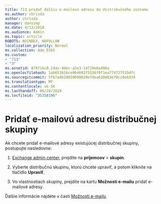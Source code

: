 ```yaml
---
title: 713 pridať ďalšiu e-mailovú adresu do distribučného zoznamu
ms.author: chrisda
author: chrisda
manager: dansimp
ms.date: 4/13/2018
ms.audience: Admin
ms.topic: article
ROBOTS: NOINDEX, NOFOLLOW
localization_priority: Normal
ms.collection: Adm_O365
ms.custom:
- "713"
- "3"
ms.assetid: 870f16c0-24ac-4dec-a3e3-14719e6a496a
ms.openlocfilehash: 1ab653b16ce964692f5536f0f1ea774727535dfc
ms.sourcegitcommit: 5fb7a4b28859690020efdea630d03e70cc0e6334
ms.translationtype: MT
ms.contentlocale: sk-SK
ms.lasthandoff: 06/28/2019
ms.locfileid: "35358196"
---
```

# <a name="add-an-email-address-for-a-distribution-group"></a>Pridať e-mailovú adresu distribučnej skupiny

Ak chcete pridať e-mailové adresy existujúcej distribučnej skupiny, postupujte nasledovne:

1. [Exchange admin center](https://outlook.office365.com/ecp/), prejdite na **príjemcov** \> **skupín**.

2. Vyberte distribučnú skupinu, ktorú chcete upraviť, a potom kliknite na tlačidlo **Upraviť**.

3. Vo vlastnostiach skupiny, prejdite na kartu **Možnosti e-mailu** pridať e-mailové adresy. 

Ďalšie informácie nájdete v časti [Možnosti e-mailu](https://technet.microsoft.com/library/bb124513.aspx#emailoptions).
